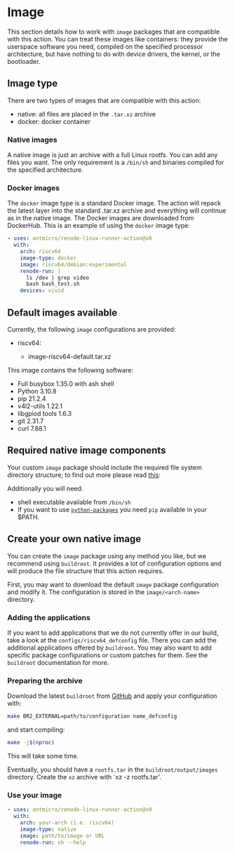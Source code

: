 # Image

This section details how to work with `image` packages that are compatible with this action. You can treat these images like containers: they provide the userspace software you need, compiled on the specified processor architecture, but have nothing to do with device drivers, the kernel, or the bootloader.

## Image type

There are two types of images that are compatible with this action:

* native: all files are placed in the `.tar.xz` archive
* docker: docker container

### Native images

A native image is just an archive with a full Linux rootfs. You can add any files you want. The only requirement is a `/bin/sh` and binaries compiled for the specified architecture.

### Docker images

The `docker` image type is a standard Docker image. The action will repack the latest layer into the standard .tar.xz archive and everything will continue as in the native image. The Docker images are downloaded from DockerHub. This is an example of using the `docker` image type:

```yaml
- uses: antmicro/renode-linux-runner-action@v0
  with:
    arch: riscv64
    image-type: docker
    image: riscv64/debian:experimental
    renode-run: |
      ls /dev | grep video
      bash bash_test.sh
    devices: vivid
```

## Default images available

Currently, the following `image` configurations are provided:

* riscv64:

  * image-riscv64-default.tar.xz

This image contains the following software:

* Full busybox 1.35.0 with ash shell
* Python 3.10.8
* pip 21.2.4
* v4l2-utils 1.22.1
* libgpiod tools 1.6.3
* git 2.31.7
* curl 7.88.1

## Required native image components

Your custom `image` package should include the required file system directory structure; to find out more please read [this](https://en.wikipedia.org/wiki/Filesystem_Hierarchy_Standard):

Additionally you will need:

* shell executable available from `/bin/sh`
* If you want to use [`python-packages`](./Python-packages.md) you need `pip` available in your $PATH.

## Create your own native image

You can create the `image` package using any method you like, but we recommend using `buildroot`. It provides a lot of configuration options and will produce the file structure that this action requires.

First, you may want to download the default `image` package configuration and modify it. The configuration is stored in the `image/<arch-name>` directory.

### Adding the applications

If you want to add applications that we do not currently offer in our build, take a look at the `configs/riscv64_defconfig` file. There you can add the additional applications offered by `buildroot`. You may also want to add specific package configurations or custom patches for them. See the `buildroot` documentation for more.

### Preparing the archive

Download the latest `buildroot` from [GitHub](https://github.com/buildroot/buildroot) and apply your configuration with:

```sh
make BR2_EXTERNAL=path/to/configuration name_defconfig
```

and start compiling:

```sh
make -j$(nproc)
```

This will take some time.

Eventually, you should have a `rootfs.tar` in the `buildroot/output/images` directory. Create the `xz` archive with `xz -z rootfs.tar'.

### Use your image

```yaml
- uses: antmicro/renode-linux-runner-action@v0
  with:
    arch: your-arch (i.e. riscv64)
    image-type: native
    image: path/to/image or URL
    renode-run: sh --help
```
